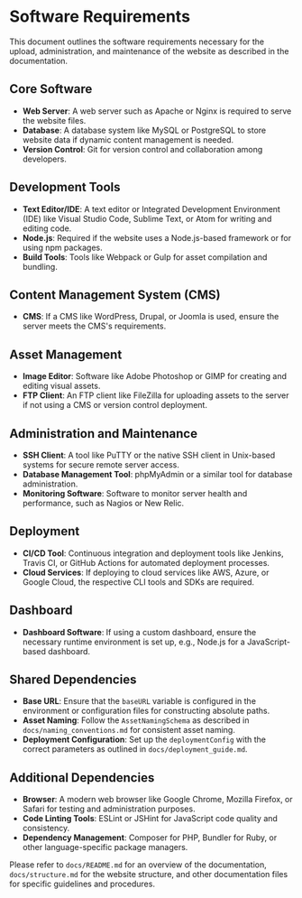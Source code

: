 # Software Requirements

This document outlines the software requirements necessary for the upload, administration, and maintenance of the website as described in the documentation.

## Core Software

- **Web Server**: A web server such as Apache or Nginx is required to serve the website files.
- **Database**: A database system like MySQL or PostgreSQL to store website data if dynamic content management is needed.
- **Version Control**: Git for version control and collaboration among developers.

## Development Tools

- **Text Editor/IDE**: A text editor or Integrated Development Environment (IDE) like Visual Studio Code, Sublime Text, or Atom for writing and editing code.
- **Node.js**: Required if the website uses a Node.js-based framework or for using npm packages.
- **Build Tools**: Tools like Webpack or Gulp for asset compilation and bundling.

## Content Management System (CMS)

- **CMS**: If a CMS like WordPress, Drupal, or Joomla is used, ensure the server meets the CMS's requirements.

## Asset Management

- **Image Editor**: Software like Adobe Photoshop or GIMP for creating and editing visual assets.
- **FTP Client**: An FTP client like FileZilla for uploading assets to the server if not using a CMS or version control deployment.

## Administration and Maintenance

- **SSH Client**: A tool like PuTTY or the native SSH client in Unix-based systems for secure remote server access.
- **Database Management Tool**: phpMyAdmin or a similar tool for database administration.
- **Monitoring Software**: Software to monitor server health and performance, such as Nagios or New Relic.

## Deployment

- **CI/CD Tool**: Continuous integration and deployment tools like Jenkins, Travis CI, or GitHub Actions for automated deployment processes.
- **Cloud Services**: If deploying to cloud services like AWS, Azure, or Google Cloud, the respective CLI tools and SDKs are required.

## Dashboard

- **Dashboard Software**: If using a custom dashboard, ensure the necessary runtime environment is set up, e.g., Node.js for a JavaScript-based dashboard.

## Shared Dependencies

- **Base URL**: Ensure that the `baseURL` variable is configured in the environment or configuration files for constructing absolute paths.
- **Asset Naming**: Follow the `AssetNamingSchema` as described in `docs/naming_conventions.md` for consistent asset naming.
- **Deployment Configuration**: Set up the `deploymentConfig` with the correct parameters as outlined in `docs/deployment_guide.md`.

## Additional Dependencies

- **Browser**: A modern web browser like Google Chrome, Mozilla Firefox, or Safari for testing and administration purposes.
- **Code Linting Tools**: ESLint or JSHint for JavaScript code quality and consistency.
- **Dependency Management**: Composer for PHP, Bundler for Ruby, or other language-specific package managers.

Please refer to `docs/README.md` for an overview of the documentation, `docs/structure.md` for the website structure, and other documentation files for specific guidelines and procedures.